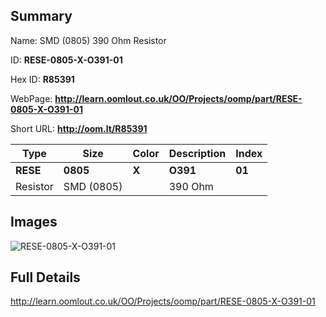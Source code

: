 

## Summary
 
Name:  SMD (0805) 390 Ohm Resistor 

ID: __RESE-0805-X-O391-01__

Hex ID: __R85391__

WebPage: __http://learn.oomlout.co.uk/OO/Projects/oomp/part/RESE-0805-X-O391-01__

Short URL: __http://oom.lt/R85391__


| Type   | Size   | Color   | Description   | Index   |    
| ----- | ------   | ------   | -----   | ----   |    
| __RESE__   					| __0805__   					| __X__    						| __O391__    					| __01__ |    
| Resistor		| SMD (0805)	| 		| 390 Ohm	| 	|

## Images
![RESE-0805-X-O391-01](http://oomlout.com/oomp-gen/parts/RESE-0805-X-O391-01/RESE-0805-X-O391-01_420.jpg)

## Full Details

 http://learn.oomlout.co.uk/OO/Projects/oomp/part/RESE-0805-X-O391-01

